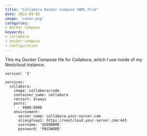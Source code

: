 ```yaml
---
title: "Collabora Docker Compose YAML File"
date: 2022-09-05
image: 'cover.png'
categories:
- Docker Compose
keywords:
- collabora
- docker-compose
- configuration
---
```

This my Docker Compose file for Collabora, which I use inside of my Nextcloud instance.

<!--more-->

```
version: '3'

services:
  collabora:
    image: collabora/code
    container_name: collabora
    restart: always
    ports:
      - 9980:9980
    environment:
      server_name: collabora.your-server.com
      aliasgroup1: https://nextcloud.your-server.com:443
      username: 'USERNAME'
      password: 'PASSWORD'
```

